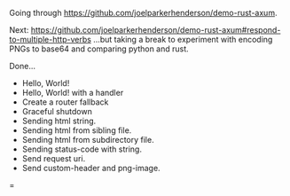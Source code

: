 Going through <https://github.com/joelparkerhenderson/demo-rust-axum>.

Next:
<https://github.com/joelparkerhenderson/demo-rust-axum#respond-to-multiple-http-verbs>
...but taking a break to experiment with encoding PNGs to base64 and comparing python and rust.

Done...

- Hello, World!
- Hello, World! with a handler
- Create a router fallback
- Graceful shutdown
- Sending html string.
- Sending html from sibling file.
- Sending html from subdirectory file.
- Sending status-code with string.
- Send request uri.
- Send custom-header and png-image.

=